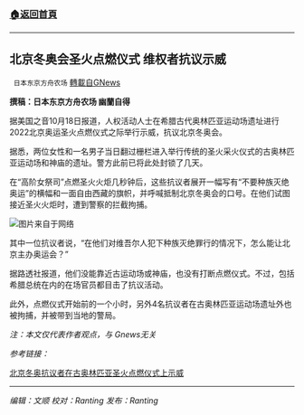 ###  [:house:返回首頁](https://github.com/ourhimalayas/txt)
---


## 北京冬奥会圣火点燃仪式 维权者抗议示威
` 日本东京方舟农场` [轉載自GNews](https://gnews.org/zh-hans/1604647/)

**撰稿：日本东京方舟农场 幽蘭自得**

据美国之音10月18日报道，人权活动人士在希腊古代奥林匹亚运动场遗址进行2022北京奥运圣火点燃仪式之际举行示威，抗议北京冬奥会。

据悉，两位女性和一名男子当日翻过栅栏进入举行传统的圣火采火仪式的古奥林匹亚运动场和神庙的遗址。警方此前已将此处封锁了几天。

在“高阶女祭司”点燃圣火火炬几秒钟后，这些抗议者展开一幅写有“不要种族灭绝奥运”的横幅和一面自由西藏的旗帜，并呼喊抵制北京冬奥会的口号。在他们试图接近圣火火炬时，遭到警察的拦截拘捕。

![](https://assets.gnews.org/wp-content/uploads/2021/10/微信图片_20211019190208.png)图片来自于网络

其中一位抗议者说，“在他们对维吾尔人犯下种族灭绝罪行的情况下，怎么能让北京主办奥运会？”

据路透社报道，他们没能靠近古运动场或神庙，也没有打断点燃仪式。不过，包括希腊总统在内的在场官员都目击了抗议活动。

此外，点燃仪式开始前的一个小时，另外4名抗议者在古奥林匹亚运动场遗址外也被拘捕，并被带到当地的警局。

*注：本文仅代表作者观点，与 Gnews无关*

*参考链接：*

[北京冬奥抗议者在古奥林匹亚圣火点燃仪式上示威](https://www.voachinese.com/a/Beijing-games-flame-lit-at-Olympia-amid-protests-20211018/6275096.html)

* * *

*编辑：文顺 校对：Ranting 发布：Ranting*
